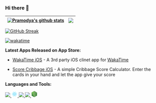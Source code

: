 ### Hi there 👋

| <a href="https://github.com/anuraghazra/github-readme-stats"><img align="center" src="https://github-readme-stats.vercel.app/api?username=apramodya&hide=contribs&count_private=true&show_icons=true&theme=github_dark&hide_border=true" alt="Pramodya's github stats" /></a> | <a href="https://github.com/anuraghazra/github-readme-stats"><img align="center" src="https://github-readme-stats.vercel.app/api/top-langs/?username=apramodya&hide=html,css,php,java&langs_count=4&layout=compact&hide_border=true" /></a> |
| ------------- | ------------- |

[![GitHub Streak](https://github-readme-streak-stats.herokuapp.com?user=apramodya&theme=vue-dark&hide_border=true&date_format=M%20j%5B%2C%20Y%5D)](https://git.io/streak-stats)

[![wakatime](https://wakatime.com/badge/user/01d3f98b-016a-4f67-8c2b-473eb692bfdf.svg)](https://wakatime.com/@01d3f98b-016a-4f67-8c2b-473eb692bfdf)

**Latest Apps Released on App Store:**  

- [WakaTime iOS](https://pages.flycricket.io/wakatime-ios/) - A 3rd party iOS clinet app for [WakaTime](https://wakatime.com)
 
- [Score Cribbage iOS](https://pages.flycricket.io/cribbage-calculator/) - A simple Cribbage Score Calculator. Enter the cards in your hand and let the app give your score

**Languages and Tools:**  

<a href="https://developer.apple.com/swift/" target="_blank">
  <code><img height="20" src="https://developer.apple.com/swift/images/swift-og.png"></code>
</a>
<a href="https://reactjs.org" target="_blank">
  <code><img height="20" src="https://raw.githubusercontent.com/github/explore/80688e429a7d4ef2fca1e82350fe8e3517d3494d/topics/react/react.png"></code>
</a>
<a href="https://vuejs.org" target="_blank">
  <code><img height="20" src="https://upload.wikimedia.org/wikipedia/commons/thumb/9/95/Vue.js_Logo_2.svg/1200px-Vue.js_Logo_2.svg.png"></code>
</a>
<a href="https://dotnet.microsoft.com/en-us/download" target="_blank">
  <code><img height="20" src="https://upload.wikimedia.org/wikipedia/commons/thumb/e/ee/.NET_Core_Logo.svg/480px-.NET_Core_Logo.svg.png"></code>
</a>
<a href="https://nodejs.org/en/" target="_blank">
  <code><img height="20" src="https://raw.githubusercontent.com/github/explore/80688e429a7d4ef2fca1e82350fe8e3517d3494d/topics/nodejs/nodejs.png"></code>
</a>
